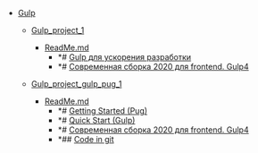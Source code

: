 - <a href = "F:\Node_projects\Node_Way\Education\Gulp\cat.Gulp\dir.Gulp.md">Gulp</a>
    - <a href = "F:\Node_projects\Node_Way\Education\Gulp\Gulp_project_1\cat.Gulp_project_1\dir.Gulp_project_1.md">Gulp_project_1</a>
        - <a href = "F:\Node_projects\Node_Way\Education\Gulp\Gulp_project_1\ReadMe.md">ReadMe.md</a>
            - *# [Gulp для ускорения разработки](https://only-to-top.ru/blog/tools/2018-06-15-gulp-dlya-uskoreniya-razrabotki.html)
            - *# [Современная сборка 2020 для frontend. Gulp4](https://habr.com/ru/post/484714/)
    
    - <a href = "F:\Node_projects\Node_Way\Education\Gulp\Gulp_project_gulp_pug_1\cat.Gulp_project_gulp_pug_1\dir.Gulp_project_gulp_pug_1.md">Gulp_project_gulp_pug_1</a>
        - <a href = "F:\Node_projects\Node_Way\Education\Gulp\Gulp_project_gulp_pug_1\ReadMe.md">ReadMe.md</a>
            - *# [Getting Started (Pug)](https://pugjs.org/api/getting-started.html)
            - *# [Quick Start (Gulp)](https://gulpjs.com/docs/en/getting-started/quick-start)
            - *# [Современная сборка 2020 для frontend. Gulp4](https://habr.com/ru/post/484714/)
            - *## [Code in git](https://github.com/dDenysS/gulp-template)
    
